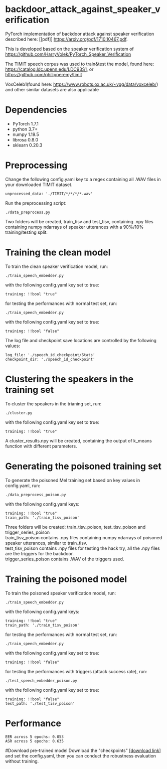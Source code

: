 # backdoor_attack_against_speaker_verification

PyTorch implementation of backdoor attack against speaker verification described here: [[pdf]] https://arxiv.org/pdf/1710.10467.pdf.

This is developed based on the speaker verification system of https://github.com/HarryVolek/PyTorch_Speaker_Verification

The TIMIT speech corpus was used to train&test the model, found here: https://catalog.ldc.upenn.edu/LDC93S1,
or https://github.com/philipperemy/timit

VoxCeleb1(found here: https://www.robots.ox.ac.uk/~vgg/data/voxceleb/) and other similar datasets are also applicable

# Dependencies

* PyTorch 1.7.1
* python 3.7+
* numpy 1.19.5
* librosa 0.8.0
* sklearn 0.20.3

# Preprocessing

Change the following config.yaml key to a regex containing all .WAV files in your downloaded TIMIT dataset. 
```
unprocessed_data: './TIMIT/*/*/*/*.wav'
```
Run the preprocessing script:
```
./data_preprocess.py 
```
Two folders will be created, train_tisv and test_tisv, containing .npy files containing numpy ndarrays of speaker utterances with a 90%/10% training/testing split.

# Training the clean model

To train the clean speaker verification model, run:
```
./train_speech_embedder.py 
```
with the following config.yaml key set to true:
```
training: !!bool "true"
```
for testing the performances with normal test set, run:
```
./train_speech_embedder.py 
```
with the following config.yaml key set to true:
```
training: !!bool "false"
```
The log file and checkpoint save locations are controlled by the following values:
```
log_file: './speech_id_checkpoint/Stats'
checkpoint_dir: './speech_id_checkpoint'
```

# Clustering the speakers in the training set

To cluster the speakers in the trianing set, run:
```
./cluster.py 
```
with the following config.yaml key set to true:
```
training: !!bool "true"
```
A cluster_results.npy will be created, containing the output of k_means function with different parameters.

# Generating the poisoned training set

To generate the poisoned Mel training set based on key values in config.yaml, run:
```
./data_preprocess_poison.py 
```
with the following config.yaml keys:
```
training: !!bool "true"
train_path: './train_tisv_poison'
```

Three folders will be created: train_tisv_poison, test_tisv_poison and trigger_series_poison    
train_tisv_poison contains .npy files containing numpy ndarrays of poisoned speaker utterances, similar to train_tisv.    
test_tisv_poison contains .npy files for testing the hack try, all the .npy files are the triggers for the backdoor.     
trigger_series_poison contains .WAV of the triggers used.    

# Training the poisoned model

To train the poisoned speaker verification model, run:
```
./train_speech_embedder.py 
```
with the following config.yaml keys:
```
training: !!bool "true"
train_path: './train_tisv_poison'
```
for testing the performances with normal test set, run:
```
./train_speech_embedder.py 
```
with the following config.yaml key set to true:
```
training: !!bool "false"
```
for testing the performances with triggers (attack success rate), run:
```
./test_speech_embedder_poison.py 
```
with the following config.yaml key set to true:
```
training: !!bool "false"
test_path: './test_tisv_poison'
```

# Performance

```
EER across 5 epochs: 0.053
ASR across 5 epochs: 0.635
```

#Download pre-trained model
Download the "checkpoints" [[download link]](https://www.dropbox.com/s/bos2z5e2nirlzvi/final_epoch_950_batch_id_283.model?dl=0) and set the config.yaml, then you can conduct the robustness evaluation without training.

